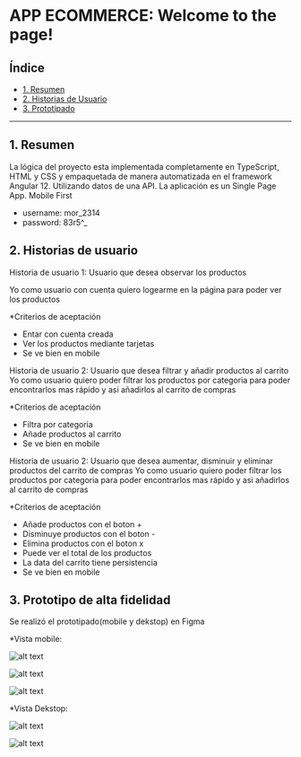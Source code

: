 # APP ECOMMERCE: Welcome to the page!

## Índice

* [1. Resumen](#1-resumen)
* [2. Historias de Usuario](#2-historias-de-usuario)
* [3. Prototipado](#3-prototipado)


***

## 1. Resumen

La lógica del proyecto esta implementada completamente en TypeScript, HTML y CSS y empaquetada de manera automatizada en el framework Angular 12. Utilizando datos de una API.
La aplicación es un Single Page App. Mobile First
- username: mor_2314
- password: 83r5^_

## 2. Historias de usuario

Historia de usuario 1: Usuario que desea observar los productos

Yo como usuario con cuenta quiero logearme en la página para poder ver los productos

*Criterios de aceptación
- Entar con cuenta creada
- Ver los productos mediante tarjetas
- Se ve bien en mobile

Historia de usuario 2: Usuario que desea filtrar y añadir productos al carrito
Yo como usuario quiero poder filtrar los productos por categoria para poder encontrarlos mas rápido y asi añadirlos al carrito de compras

*Criterios de aceptación
- Filtra por categoria
- Añade productos al carrito
- Se ve bien en mobile

Historia de usuario 2: Usuario que desea aumentar, disminuir y eliminar productos del carrito de compras
Yo como usuario quiero poder filtrar los productos por categoria para poder encontrarlos mas rápido y asi añadirlos al carrito de compras

*Criterios de aceptación
- Añade productos con el boton +
- Disminuye productos con el boton -
- Elimina productos con el boton x
- Puede ver el total de los productos
- La data del carrito tiene persistencia
- Se ve bien en mobile

## 3. Prototipo de alta fidelidad
Se realizó el prototipado(mobile y dekstop) en Figma

*Vista mobile:

![alt text](reto-tech/src/assets/img/mobile1.svg)

![alt text](reto-tech/src/assets/img/mobile2.svg)

![alt text](reto-tech/src/assets/img/mobile3.svg)


*Vista Dekstop:

![alt text](reto-tech/src/assets/img/dekstop1.svg)

![alt text](reto-tech/src/assets/img/dekstop2.svg)
